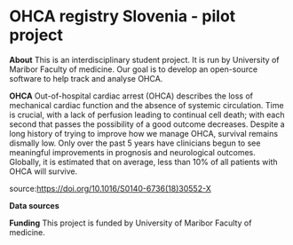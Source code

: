# OHCA registry Slovenia - pilot project


**About**
This is an interdisciplinary student project. It is run by University of Maribor Faculty of medicine. Our goal is to develop an open-source software to help track and analyse OHCA.

**OHCA**
Out-of-hospital cardiac arrest (OHCA) describes the loss of mechanical cardiac function and the absence of systemic circulation. Time is crucial, with a lack of perfusion leading to continual cell death; with each second that passes the possibility of a good outcome decreases. Despite a long history of trying to improve how we manage OHCA, survival remains dismally low. Only over the past 5 years have clinicians begun to see meaningful improvements in prognosis and neurological outcomes. Globally, it is estimated that on average, less than 10% of all patients with OHCA will survive. 

source:https://doi.org/10.1016/S0140-6736(18)30552-X

**Data sources**


**Funding**
This project is funded by University of Maribor Faculty of medicine.
